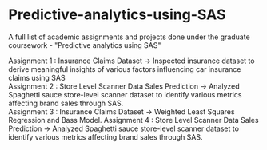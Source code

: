 # Predictive-analytics-using-SAS
A full list of academic assignments and projects done under the graduate coursework - "Predictive analytics using SAS" 

Assignment 1 : Insurance Claims Dataset -> Inspected insurance dataset to derive meaningful insights of various factors influencing car insurance claims using SAS  
Assignment 2 : Store Level Scanner Data Sales Prediction  -> Analyzed Spaghetti sauce store-level scanner dataset to identify various metrics affecting brand sales through SAS.  
Assignment 3 : Insurance Claims Dataset -> Weighted Least Squares Regression and Bass Model.
Assignment 4 : Store Level Scanner Data Sales Prediction  -> Analyzed Spaghetti sauce store-level scanner dataset to identify various metrics affecting brand sales through SAS.  

